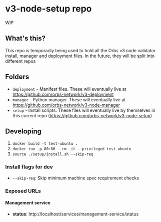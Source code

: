# v3-node-setup repo

WIP

## What's this?

This repo is temporarily being used to hold all the Orbs v3 node validator install, manager and deployment files. In the future, they will be split into different repos

## Folders

- `deployment` - Manifest files. These will eventually live at https://github.com/orbs-network/v3-deployment
- `manager` - Python manager. These will eventually live at https://github.com/orbs-network/v3-node-manager
- `setup` - Install scripts. These files will eventually live by themselves in this current repo (https://github.com/orbs-network/v3-node-setup)

## Developing

1. `docker build -t test-ubuntu .`
2. `docker run -p 80:80 --rm -it --privileged test-ubuntu`
3. `source ./setup/install.sh --skip-req`

### Install flags for dev

- `--skip-req`: Skip minimum machine spec requirement checks

### Exposed URLs

#### Management service

- **status**: http://localhost/services/management-service/status
